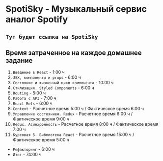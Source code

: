 # SpotiSky - Музыкальный сервис аналог Spotify

## `Тут будет ссылка на SpotiSky`

## Время затраченное на каждое домашнее задание

1.  `Введение в React` - 1:00 ч
2.  `JSX, компоненты и props` - 6:00 ч
3.  `Состояние и жизненный цикл компонента` - 10:00 ч
4.  `Стилизация. Styled Components` - 6:00 ч
5.  `Routing` - 5:00 ч
6.  `Работа с API` - 7:00 ч
7.  `React Refs` - 6:00 ч
8.  `Context` - Расчетное время 5:00 ч / Фактическое время 6:00 ч
9.  `Управление состоянием. Redux` - Расчетное время 6:00 ч / Фактическое время 9:00 ч
10. `Redux. Асинхронность` - Расчетное время 8:00 ч / Фактическое время 7:00 ч
11. `Курсовая 5. Библиотека React` - Расчетное время 15:00 ч / Фактическое время 5:00 ч

- `Рефакторинг` - 6:00 ч
- `Итог` - 74:00 ч
